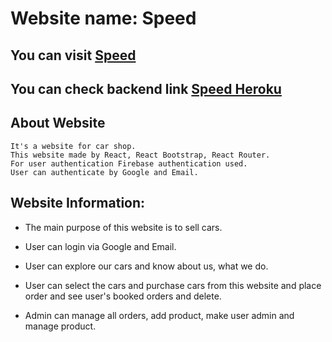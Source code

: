 # Website name: Speed

## You can visit [Speed](https://speed-76716.web.app/)

## You can check backend link [Speed Heroku](https://radiant-wave-84161.herokuapp.com/)

## About Website

    It's a website for car shop.
    This website made by React, React Bootstrap, React Router.
    For user authentication Firebase authentication used.
    User can authenticate by Google and Email.

## Website Information:

- The main purpose of this website is to sell cars.

- User can login via Google and Email.

- User can explore our cars and know about us, what we do.

- User can select the cars and purchase cars from this website and place order and see user's booked orders and delete.

- Admin can manage all orders, add product, make user admin and manage product.
